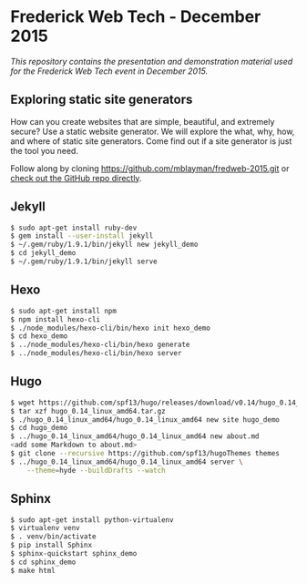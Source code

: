 # Frederick Web Tech - December 2015

*This repository contains the presentation
and demonstration material
used for the Frederick Web Tech event
in December 2015.*

## Exploring static site generators

How can you create websites
that are simple, beautiful, and extremely secure?
Use a static website generator.
We will explore the what, why, how, and where
of static site generators.
Come find out
if a site generator is just the tool you need.

Follow along by cloning
https://github.com/mblayman/fredweb-2015.git or
[check out the GitHub repo directly](https://github.com/mblayman/fredweb-2015).

## Jekyll

```bash
$ sudo apt-get install ruby-dev
$ gem install --user-install jekyll
$ ~/.gem/ruby/1.9.1/bin/jekyll new jekyll_demo
$ cd jekyll_demo
$ ~/.gem/ruby/1.9.1/bin/jekyll serve
```

## Hexo

```bash
$ sudo apt-get install npm
$ npm install hexo-cli
$ ./node_modules/hexo-cli/bin/hexo init hexo_demo
$ cd hexo_demo
$ ../node_modules/hexo-cli/bin/hexo generate
$ ../node_modules/hexo-cli/bin/hexo server
```

## Hugo

```bash
$ wget https://github.com/spf13/hugo/releases/download/v0.14/hugo_0.14_linux_amd64.tar.gz
$ tar xzf hugo_0.14_linux_amd64.tar.gz
$ ./hugo_0.14_linux_amd64/hugo_0.14_linux_amd64 new site hugo_demo
$ cd hugo_demo
$ ../hugo_0.14_linux_amd64/hugo_0.14_linux_amd64 new about.md
<add some Markdown to about.md>
$ git clone --recursive https://github.com/spf13/hugoThemes themes
$ ../hugo_0.14_linux_amd64/hugo_0.14_linux_amd64 server \
    --theme=hyde --buildDrafts --watch
```

## Sphinx

```bash
$ sudo apt-get install python-virtualenv
$ virtualenv venv
$ . venv/bin/activate
$ pip install Sphinx
$ sphinx-quickstart sphinx_demo
$ cd sphinx_demo
$ make html
```
